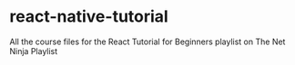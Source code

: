 # react-native-tutorial
All the course files for the React Tutorial for Beginners playlist on The Net Ninja Playlist
